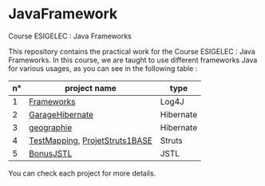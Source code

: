 # JavaFramework
Course ESIGELEC : Java Frameworks

This repository contains the practical work for the Course ESIGELEC : Java Frameworks. In this course, we are taught to use different frameworks Java for various usages, as you can see in the following table :

n° | project name | type
---- | ---- | ----
1 | [Frameworks][1] | Log4J
2 | [GarageHibernate][2] | Hibernate
3 | [geographie][3] | Hibernate
4 | [TestMapping][4], [ProjetStruts1BASE][5] | Struts
5 | [BonusJSTL][6] | JSTL

You can check each project for more details.

[1]: https://github.com/faridc76/JavaFramework/tree/master/geographie
[2]: https://github.com/faridc76/JavaFramework/tree/master/GarageHibernate
[3]: https://github.com/faridc76/JavaFramework/tree/master/geographie
[4]: https://github.com/faridc76/JavaFramework/tree/master/TestMapping
[5]: https://github.com/faridc76/JavaFramework/tree/master/ProjetStruts1BASE
[6]: https://github.com/faridc76/JavaFramework/tree/master/BonusJSTL
